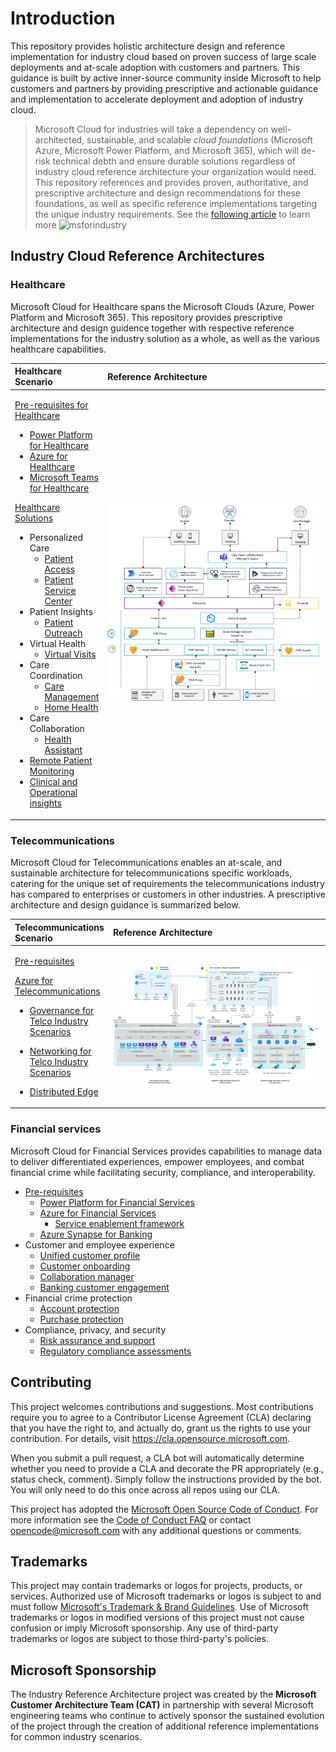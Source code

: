 # Introduction

This repository provides holistic architecture design and reference implementation for industry cloud based on proven success of
large scale deployments and at-scale adoption with customers and partners. This guidance is built by active inner-source community
inside Microsoft to help customers and partners by providing prescriptive and actionable guidance and implementation to accelerate
deployment and adoption of industry cloud.

>Microsoft Cloud for industries will take a dependency on well-architected, sustainable, and scalable *cloud foundations* (Microsoft Azure, Microsoft Power Platform, and Microsoft 365), which will de-risk technical debth and ensure durable solutions regardless of industry cloud reference architecture your organization would need. This repository references and provides proven, authoritative, and prescriptive architecture and design recommendations for these foundations, as well as specific reference implementations targeting the unique industry requirements. See the [following article](./foundations) to learn more
![msforindustry](./docs/industry.gif)

## Industry Cloud Reference Architectures

### Healthcare

Microsoft Cloud for Healthcare spans the Microsoft Clouds (Azure, Power Platform and Microsoft 365). This repository provides prescriptive architecture and design guidence together with respective reference implementations for the industry solution as a whole, as well as the various healthcare capabilities.

<table>
<thead>
 <tr>
  <th style="text-align:left" width="25%">Healthcare Scenario</th>
  <th style="text-align:left" width="75%">Reference Architecture</th>
 </tr>
</thead>
<tbody>
 <tr>
  <td style="text-align:top">

[Pre-requisites for Healthcare](./healthcare/prereqs.md)

- [Power Platform for Healthcare](./foundations/powerPlatform)
- [Azure for Healthcare](./healthcare/solutions/healthcareApis)
- [Microsoft Teams for Healthcare](./healthcare/solutions/microsoftTeams)

[Healthcare Solutions](./healthcare/solutions)

- Personalized Care
  - [Patient Access](./healthcare/solutions/patientAccess)
  - [Patient Service Center](./healthcare/solutions/patientServiceCenter)
- Patient Insights
  - [Patient Outreach](./healthcare/solutions/patientOutreach)
- Virtual Health
  - [Virtual Visits](./healthcare/solutions/virtualVisits)
- Care Coordination
  - [Care Management](./healthcare/solutions/careManagement)
  - [Home Health](./healthcare/solutions/homeHealth)
- Care Collaboration
  - [Health Assistant](./healthcare/solutions/healthAssistant)
- [Remote Patient Monitoring](./healthcare/solutions/IoMT)
- [Clinical and Operational insights](./healthcare/solutions/clinicalAnalytics)

</td>
  <td>
        <img src="./healthcare/solutions/healthcareApis/images/mc4h-reference-architecture.png" width="99%" height="99%"/>
    </td>
 </tr>
</tbody>
</table>

### Telecommunications

Microsoft Cloud for Telecommunications enables an at-scale, and sustainable architecture for telecommunications specific workloads, catering for the unique set of requirements the telecommunications industry has compared to enterprises or customers in other industries. A prescriptive architecture and design guidance is summarized below.

<table>
<thead>
 <tr>
  <th style="text-align:left" width="25%">Telecommunications Scenario</th>
  <th style="text-align:left" width="80%">Reference Architecture</th>
 </tr>
</thead>
<tbody>
 <tr>
  <td style="vertical-align:top">

[Pre-requisites](./telco/prereqs.md)

[Azure for Telecommunications](./telco)

- [Governance for Telco Industry Scenarios](./telco#governance)
- [Networking for Telco Industry Scenarios](./telco#networking)
- [Distributed Edge](./telco#distributed-edge)

  </td>
  <td>
  <img src="telco\docs\telco-industry-reference-architecture.png" width="99%" height="99%"/>
  </td>

 </tr>
</tbody>
</table>

### Financial services

Microsoft Cloud for Financial Services provides capabilities to manage data to deliver differentiated experiences, empower employees, and combat financial crime while facilitating security, compliance, and interoperability.

- [Pre-requisites](./fsi/prereqs.md)
  - [Power Platform for Financial Services](./foundations/powerPlatform)
  - [Azure for Financial Services](./fsi/readme.md)
    - [Service enablement framework](./fsi/solutions/serviceEnablementFramework)
  - [Azure Synapse for Banking](./fsi/solutions/synapseBanking)
- Customer and employee experience
  - [Unified customer profile](./fsi/solutions/unifiedCustomerProfile)
  - [Customer onboarding](./fsi/solutions/customerOnboarding)
  - [Collaboration manager](./fsi/solutions/collaborationManager)
  - [Banking customer engagement](./fsi/solutions/customerEngagement)
- Financial crime protection
  - [Account protection](./fsi/solutions/accountProtection)
  - [Purchase protection](./fsi/solutions/purchaseProtection)
- Compliance, privacy, and security
  - [Risk assurance and support](./fsi/solutions/riskAssurance)
  - [Regulatory compliance assessments](./fsi/solutions/complianceAssessments)

## Contributing

This project welcomes contributions and suggestions.  Most contributions require you to agree to a
Contributor License Agreement (CLA) declaring that you have the right to, and actually do, grant us
the rights to use your contribution. For details, visit <https://cla.opensource.microsoft.com>.

When you submit a pull request, a CLA bot will automatically determine whether you need to provide
a CLA and decorate the PR appropriately (e.g., status check, comment). Simply follow the instructions
provided by the bot. You will only need to do this once across all repos using our CLA.

This project has adopted the [Microsoft Open Source Code of Conduct](https://opensource.microsoft.com/codeofconduct/).
For more information see the [Code of Conduct FAQ](https://opensource.microsoft.com/codeofconduct/faq/) or
contact [opencode@microsoft.com](mailto:opencode@microsoft.com) with any additional questions or comments.

## Trademarks

This project may contain trademarks or logos for projects, products, or services. Authorized use of Microsoft
trademarks or logos is subject to and must follow
[Microsoft's Trademark & Brand Guidelines](https://www.microsoft.com/en-us/legal/intellectualproperty/trademarks/usage/general).
Use of Microsoft trademarks or logos in modified versions of this project must not cause confusion or imply Microsoft sponsorship.
Any use of third-party trademarks or logos are subject to those third-party's policies.

## Microsoft Sponsorship

The Industry Reference Architecture project was created by the **Microsoft Customer Architecture Team (CAT)** in partnership with several Microsoft engineering teams who continue to actively sponsor the sustained evolution of the project through the creation of additional reference implementations for common industry scenarios.